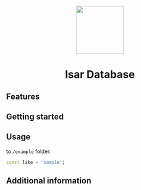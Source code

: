 <p align="center">
  <a href="https://isar.dev">
    <img src="https://raw.githubusercontent.com/isar/isar/main/.github/assets/isar.svg?sanitize=true" height="128">
  </a>
  <h1 align="center">Isar Database</h1>
</p>



## Features


## Getting started



## Usage

to `/example` folder.

```dart
const like = 'sample';
```

## Additional information


